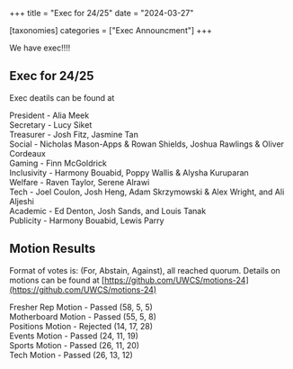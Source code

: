 +++
title = "Exec for 24/25"
date = "2024-03-27"

[taxonomies]
categories = ["Exec Announcment"]
+++

We have exec!!!!

<!-- more --> 

## Exec for 24/25
Exec deatils can be found at

President - Alia Meek  
Secretary - Lucy Siket  
Treasurer - Josh Fitz, Jasmine Tan  
Social - Nicholas Mason-Apps & Rowan Shields​, Joshua Rawlings & Oliver Cordeaux  
Gaming - Finn McGoldrick   
Inclusivity - Harmony Bouabid, Poppy Wallis & Alysha Kuruparan  
Welfare - Raven Taylor, Serene Alrawi  
Tech - Joel Coulon, Josh Heng, Adam Skrzymowski & Alex Wright, and Ali Aljeshi  
Academic - Ed Denton, Josh Sands, and Louis Tanak  
Publicity - Harmony Bouabid, Lewis Parry  

## Motion Results
Format of votes is: (For, Abstain, Against), all reached quorum.
Details on motions can be found at [https://github.com/UWCS/motions-24](https://github.com/UWCS/motions-24)

Fresher Rep Motion - Passed (58, 5, 5)  
Motherboard Motion - Passed (55, 5, 8)  
Positions Motion - Rejected (14, 17, 28)  
Events Motion - Passed (24, 11, 19)  
Sports Motion - Passed (26, 11, 20)  
Tech Motion - Passed (26, 13, 12)  